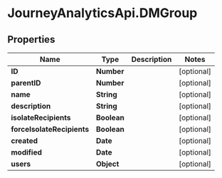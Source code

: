 # JourneyAnalyticsApi.DMGroup

## Properties

Name | Type | Description | Notes
------------ | ------------- | ------------- | -------------
**ID** | **Number** |  | [optional] 
**parentID** | **Number** |  | [optional] 
**name** | **String** |  | [optional] 
**description** | **String** |  | [optional] 
**isolateRecipients** | **Boolean** |  | [optional] 
**forceIsolateRecipients** | **Boolean** |  | [optional] 
**created** | **Date** |  | [optional] 
**modified** | **Date** |  | [optional] 
**users** | **Object** |  | [optional] 


